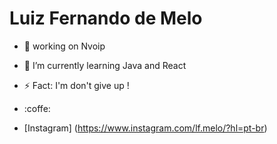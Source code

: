 # Luiz Fernando de Melo

- 🔭 working on Nvoip
- 🌱 I’m currently learning Java and React
- ⚡ Fact: I'm  don't give up !
- :coffe:
 
- [Instagram] (https://www.instagram.com/lf.melo/?hl=pt-br)

  
